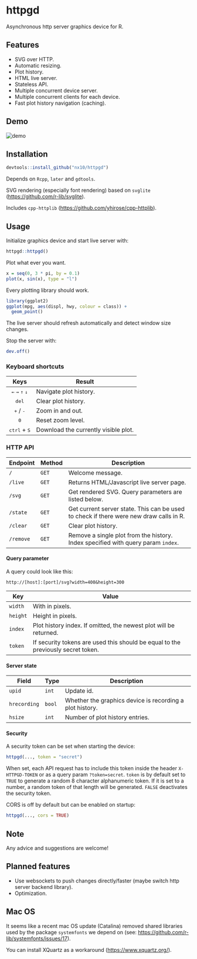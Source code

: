 # httpgd

Asynchronous http server graphics device for R.

## Features

* SVG over HTTP.
* Automatic resizing.
* Plot history.
* HTML live server.
* Stateless API.
* Multiple concurrent device server.
* Multiple concurrent clients for each device.
* Fast plot history navigation (caching).

## Demo

![demo](https://user-images.githubusercontent.com/33600480/83210273-b4c29100-a15a-11ea-8757-052dcf259a1c.gif)

## Installation

```R
devtools::install_github("nx10/httpgd")
```

Depends on `Rcpp`, `later` and `gdtools`.

SVG rendering (especially font rendering) based on `svglite` (https://github.com/r-lib/svglite).

Includes `cpp-httplib` (https://github.com/yhirose/cpp-httplib).

## Usage

Initialize graphics device and start live server with:

```R
httpgd::httpgd()
```

Plot what ever you want.

```R
x = seq(0, 3 * pi, by = 0.1)
plot(x, sin(x), type = "l")
```

Every plotting library should work.

```R
library(ggplot2)
ggplot(mpg, aes(displ, hwy, colour = class)) +
  geom_point()
```

The live server should refresh automatically and detect window size changes.

Stop the server with:

```R
dev.off()
```

### Keyboard shortcuts

| Keys | Result |
|:----:|--------|
| <kbd>&#8592;</kbd> <kbd>&#8594;</kbd> <kbd>&#8593;</kbd> <kbd>&#8595;</kbd> | Navigate plot history. |
| <kbd>del</kbd> | Clear plot history. |
| <kbd>+</kbd> / <kbd>-</kbd> | Zoom in and out. |
| <kbd>0</kbd> | Reset zoom level. |
| <kbd>ctrl</kbd> + <kbd>S</kbd> | Download the currently visible plot. |

### HTTP API

| Endpoint  | Method | Description |
|-----------|--------|-------------|
| `/`       | `GET`  | Welcome message. |
| `/live`   | `GET`  | Returns HTML/Javascript live server page. |
| `/svg`    | `GET`  | Get rendered SVG. Query parameters are listed below. |
| `/state`  | `GET`  | Get current server state. This can be used to check if there were new draw calls in R. |
| `/clear`  | `GET`  | Clear plot history. |
| `/remove`  | `GET`  | Remove a single plot from the history. Index specified with query param `index`. |

#### Query parameter

A query could look like this:

`http://[host]:[port]/svg?width=400&height=300`

| Key      | Value | 
|----------|-------|
| `width`  | With in pixels. |
| `height` | Height in pixels. |
| `index`  | Plot history index. If omitted, the newest plot will be returned. |
| `token`  | If security tokens are used this should be equal to the previously secret token. |

#### Server state

| Field        | Type     | Description |
|--------------|----------|-------------|
| `upid`       | `int`    | Update id. |
| `hrecording` | `bool`   | Whether the graphics device is recording a plot history. |
| `hsize`      | `int`    | Number of plot history entries. |

#### Security

A security token can be set when starting the device: 
```R
httpgd(..., token = "secret")
```
When set, each API request has to include this token inside the header `X-HTTPGD-TOKEN` or as a query param `?token=secret`.
`token` is by default set to `TRUE` to generate a random 8 character alphanumeric token. If it is set to a number, a random token of that length will be generated. `FALSE` deactivates the security token.

CORS is off by default but can be enabled on startup:

```R
httpgd(..., cors = TRUE)
```

## Note

Any advice and suggestions are welcome!

## Planned features

* Use websockets to push changes directly/faster (maybe switch http server backend library).
* Optimization.

## Mac OS

It seems like a recent mac OS update (Catalina) removed shared libraries used by the package `systemfonts` we depend on (see: https://github.com/r-lib/systemfonts/issues/17).

You can install XQuartz as a workaround (https://www.xquartz.org/).
